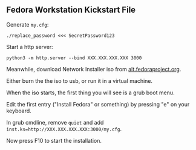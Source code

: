 ## Fedora Workstation Kickstart File

Generate `my.cfg`:

```
./replace_password <<< SecretPassword123
```

Start a http server:

```
python3 -m http.server --bind XXX.XXX.XXX.XXX 3000
```

Meanwhile, download Network Installer iso from [alt.fedoraproject.org](https://alt.fedoraproject.org/).

Either burn the the iso to usb, or run it in a virtual machine.

When the iso starts, the first thing you will see is a grub boot menu.

Edit the first entry ("Install Fedora" or something) by pressing "e" on your keyboard.

In grub cmdline, remove `quiet` and add `inst.ks=http://XXX.XXX.XXX.XXX:3000/my.cfg`.

Now press F10 to start the installation.

